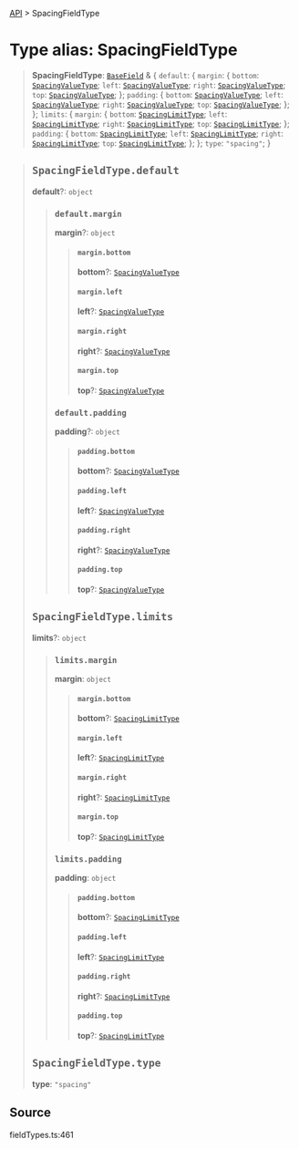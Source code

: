 [API](../index.md) > SpacingFieldType

# Type alias: SpacingFieldType

> **SpacingFieldType**: [`BaseField`](type-alias.BaseField.md) & \{
  `default`: \{
    `margin`: \{
      `bottom`: [`SpacingValueType`](type-alias.SpacingValueType.md);
      `left`: [`SpacingValueType`](type-alias.SpacingValueType.md);
      `right`: [`SpacingValueType`](type-alias.SpacingValueType.md);
      `top`: [`SpacingValueType`](type-alias.SpacingValueType.md);
    };
    `padding`: \{
      `bottom`: [`SpacingValueType`](type-alias.SpacingValueType.md);
      `left`: [`SpacingValueType`](type-alias.SpacingValueType.md);
      `right`: [`SpacingValueType`](type-alias.SpacingValueType.md);
      `top`: [`SpacingValueType`](type-alias.SpacingValueType.md);
    };
  };
  `limits`: \{
    `margin`: \{
      `bottom`: [`SpacingLimitType`](type-alias.SpacingLimitType.md);
      `left`: [`SpacingLimitType`](type-alias.SpacingLimitType.md);
      `right`: [`SpacingLimitType`](type-alias.SpacingLimitType.md);
      `top`: [`SpacingLimitType`](type-alias.SpacingLimitType.md);
    };
    `padding`: \{
      `bottom`: [`SpacingLimitType`](type-alias.SpacingLimitType.md);
      `left`: [`SpacingLimitType`](type-alias.SpacingLimitType.md);
      `right`: [`SpacingLimitType`](type-alias.SpacingLimitType.md);
      `top`: [`SpacingLimitType`](type-alias.SpacingLimitType.md);
    };
  };
  `type`: `"spacing"`;
 }

> ## `SpacingFieldType.default`
>
> **default**?: `object`
>
> > ### `default.margin`
> >
> > **margin**?: `object`
> >
> > > #### `margin.bottom`
> > >
> > > **bottom**?: [`SpacingValueType`](type-alias.SpacingValueType.md)
> > >
> > > #### `margin.left`
> > >
> > > **left**?: [`SpacingValueType`](type-alias.SpacingValueType.md)
> > >
> > > #### `margin.right`
> > >
> > > **right**?: [`SpacingValueType`](type-alias.SpacingValueType.md)
> > >
> > > #### `margin.top`
> > >
> > > **top**?: [`SpacingValueType`](type-alias.SpacingValueType.md)
> > >
> > >
> >
> > ### `default.padding`
> >
> > **padding**?: `object`
> >
> > > #### `padding.bottom`
> > >
> > > **bottom**?: [`SpacingValueType`](type-alias.SpacingValueType.md)
> > >
> > > #### `padding.left`
> > >
> > > **left**?: [`SpacingValueType`](type-alias.SpacingValueType.md)
> > >
> > > #### `padding.right`
> > >
> > > **right**?: [`SpacingValueType`](type-alias.SpacingValueType.md)
> > >
> > > #### `padding.top`
> > >
> > > **top**?: [`SpacingValueType`](type-alias.SpacingValueType.md)
> > >
> > >
> >
> >
>
> ## `SpacingFieldType.limits`
>
> **limits**?: `object`
>
> > ### `limits.margin`
> >
> > **margin**: `object`
> >
> > > #### `margin.bottom`
> > >
> > > **bottom**?: [`SpacingLimitType`](type-alias.SpacingLimitType.md)
> > >
> > > #### `margin.left`
> > >
> > > **left**?: [`SpacingLimitType`](type-alias.SpacingLimitType.md)
> > >
> > > #### `margin.right`
> > >
> > > **right**?: [`SpacingLimitType`](type-alias.SpacingLimitType.md)
> > >
> > > #### `margin.top`
> > >
> > > **top**?: [`SpacingLimitType`](type-alias.SpacingLimitType.md)
> > >
> > >
> >
> > ### `limits.padding`
> >
> > **padding**: `object`
> >
> > > #### `padding.bottom`
> > >
> > > **bottom**?: [`SpacingLimitType`](type-alias.SpacingLimitType.md)
> > >
> > > #### `padding.left`
> > >
> > > **left**?: [`SpacingLimitType`](type-alias.SpacingLimitType.md)
> > >
> > > #### `padding.right`
> > >
> > > **right**?: [`SpacingLimitType`](type-alias.SpacingLimitType.md)
> > >
> > > #### `padding.top`
> > >
> > > **top**?: [`SpacingLimitType`](type-alias.SpacingLimitType.md)
> > >
> > >
> >
> >
>
> ## `SpacingFieldType.type`
>
> **type**: `"spacing"`
>
>

## Source

fieldTypes.ts:461
